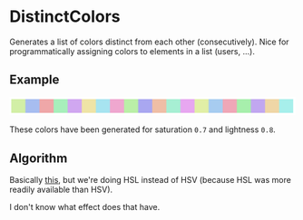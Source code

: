 # DistinctColors

Generates a list of colors distinct from each other (consecutively).
Nice for programmatically assigning colors to elements in a list (users, ...).

## Example

![Distinct colors for saturation 0.7 and lightness 0.8](https://github.com/Janiczek/distinct-colors/raw/master/doc/colors.png)

These colors have been generated for saturation `0.7` and lightness `0.8`.

## Algorithm

Basically [this](https://martin.ankerl.com/2009/12/09/how-to-create-random-colors-programmatically/), but we're doing HSL instead of HSV (because HSL was more readily available than HSV).

I don't know what effect does that have.
